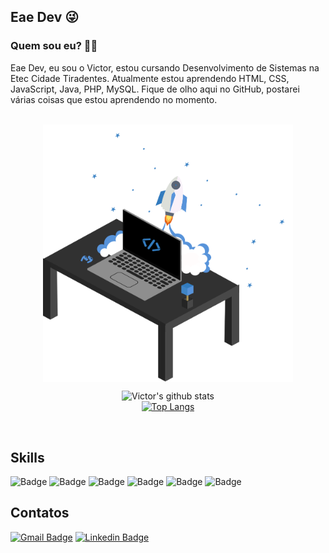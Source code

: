 ## Eae Dev 😜

### Quem sou eu? 👨‍🎓

Eae Dev, eu sou o Victor, estou cursando Desenvolvimento de Sistemas na Etec Cidade Tiradentes. Atualmente estou aprendendo HTML, CSS, JavaScript, Java, PHP, MySQL. Fique de olho aqui no GitHub, postarei várias coisas que estou aprendendo no momento.

<br/> 
<div align="center">
<img align="center" width="400px" src="./my-personal-repository.svg" />

 ![Victor's github stats](https://github-readme-stats.vercel.app/api?username=Victor-HM&show_icons=true&theme=material-palenight)
 <br/>
 [![Top Langs](https://github-readme-stats.vercel.app/api/top-langs/?username=Victor-HM&langs_count=10&layout=compact&theme=material-palenight)](https://github.com/Victor-HM/github-readme-stats)
 
 <br/>
 </div>
 
 ## Skills
 ![Badge](https://img.shields.io/static/v1?label=&message=JAVA&color=e67e22&style=for-the-badge)
 ![Badge](https://img.shields.io/static/v1?label=&message=HTML&color=e74c3c&style=for-the-badge)
 ![Badge](https://img.shields.io/static/v1?label=&message=CSS&color=3498db&style=for-the-badge)
 ![Badge](https://img.shields.io/static/v1?label=&message=SQL&color=2c3e50&style=for-the-badge)
 ![Badge](https://img.shields.io/static/v1?label=&message=JS&color=9b59b6&style=for-the-badge)
 ![Badge](https://img.shields.io/static/v1?label=&message=PHP&color=686de0&style=for-the-badge)
 
 ## Contatos

[![Gmail Badge](https://img.shields.io/badge/-victor.27cm.santos@gmail.com-c14438?style=flat-square&logo=Gmail&logoColor=white&link=mailto:victor.27cm.santos@gmail.com)](mailto:victor.27cm.santos@gmail.com)
[![Linkedin Badge](https://img.shields.io/badge/-Victor_Hugo-blue?style=flat-square&logo=Linkedin&logoColor=white&link=https://www.linkedin.com/in/victor-hugo-carvalho-moreira-dos-santos-54b9ab1ba/)](https://www.linkedin.com/in/victor-hugo-carvalho-moreira-dos-santos-54b9ab1ba/) 
